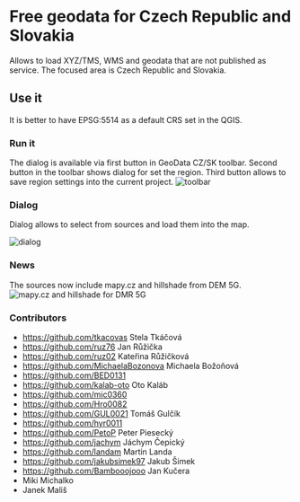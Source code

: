 # Free geodata for Czech Republic and Slovakia
Allows to load XYZ/TMS, WMS and geodata that are not published as service.
The focused area is Czech Republic and Slovakia.

## Use it
It is better to have EPSG:5514 as a default CRS set in the QGIS.

### Run it
The dialog is available via first button in GeoData CZ/SK toolbar.
Second button in the toolbar shows dialog for set the region.
Third button allows to save region settings into the current project.
![toolbar](doc/plugins_toolbar.png)

### Dialog
Dialog allows to select from sources and load them into the map.

![dialog](doc/dialog.png)

### News
The sources now include mapy.cz and hillshade from DEM 5G. 
![mapy.cz and hillshade for DMR 5G](doc/mapycz_dem5g.png)
 
### Contributors
* https://github.com/tkacovas Stela Tkáčová
* https://github.com/ruz76 Jan Růžička
* https://github.com/ruz02 Kateřina Růžičková
* https://github.com/MichaelaBozonova Michaela Božoňová
* https://github.com/BED0131
* https://github.com/kalab-oto Oto Kaláb
* https://github.com/mic0360
* https://github.com/Hro0082
* https://github.com/GUL0021 Tomáš Gulčík
* https://github.com/hyr0011
* https://github.com/PetoP Peter Piesecký
* https://github.com/jachym Jáchym Čepický
* https://github.com/landam Martin Landa
* https://github.com/jakubsimek97 Jakub Šimek
* https://github.com/Bambooojooo Jan Kučera
* Miki Michalko
* Janek Mališ
